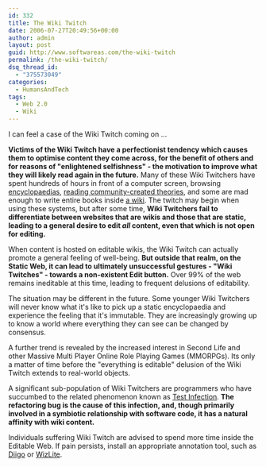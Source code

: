 ```yaml
---
id: 332
title: The Wiki Twitch
date: 2006-07-27T20:49:56+00:00
author: admin
layout: post
guid: http://www.softwareas.com/the-wiki-twitch
permalink: /the-wiki-twitch/
dsq_thread_id:
  - "375573049"
categories:
  - HumansAndTech
tags:
  - Web 2.0
  - Wiki
---
```

I can feel a case of the Wiki Twitch coming on ...

<b>Victims of the Wiki Twitch have a perfectionist tendency which causes them to optimise content they come across, for the benefit of others and for reasons of "enlightened selfishness" - the motivation to improve what they will likely read again in the future.</b> Many of these Wiki Twitchers have spent hundreds of hours in front of a computer screen, browsing <a href="http://wikipedia.org">encyclopaedias</a>, <a href="http://c2.org/wiki">reading community-created theories</a>, and some are mad enough to write entire books inside <a href="http://ajaxpatterns.org">a wiki</a>. The twitch may begin when using these systems, but after some time, <b>Wiki Twitchers fail to differentiate between websites that are wikis and those that are static, leading to a general desire to edit <i>all</i> content, even that which is not open for editing.</b>

When content is hosted on editable wikis, the Wiki Twitch can actually promote a general feeling of well-being. <b>But outside that realm, on the Static Web, it can lead to ultimately unsuccessful gestures - "Wiki Twitches" - towards a non-existent Edit button.</b> Over 99% of the web remains ineditable at this time, leading to frequent delusions of editability.

The situation may be different in the future. Some younger Wiki Twitchers will never know what it's like to pick up a static encyclopaedia and experience the feeling that it's immutable. They are increasingly growing up to know a world where everything they can see can be changed by consensus.

A further trend is revealed by the increased interest in Second Life and other Massive Multi Player Online Role Playing Games (MMORPGs). Its only a matter of time before the "everything is editable" delusion of the Wiki Twitch extends to real-world objects.

A significant sub-population of Wiki Twitchers are programmers who have succumbed to the related phenomenon known as <a href="http://members.pingnet.ch/gamma/junit.htm">Test Infection</a>. <b>The refactoring bug is the cause of this infection, and, though primarily involved in a symbiotic relationship with software code, it has a natural affinity with wiki content.</b>

Individuals suffering Wiki Twitch are advised to spend more time inside the Editable Web. If pain persists, install an appropriate annotation tool, such as <a href="http://www.diigo.com/">Diigo</a> or <a href="http://wizlite.com">WizLite</a>.<!--1b0b01e73b11a4579d01f9aef0874c17-->